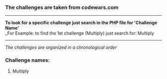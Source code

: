 ### The challenges are taken from codewars.com
***
**To look for a specific challenge just search in the PHP file for 'Challenge Name'**  
_For Example: to find the 1st challenge (Multiply) just search for: Multiply
***
_The challenges are organized in a chronological order_

### Challenge names:
1. Multiply
